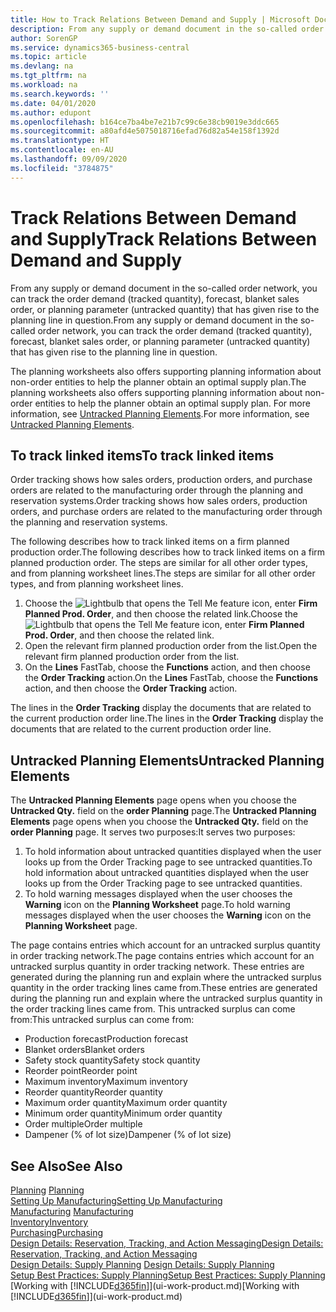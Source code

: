 ```yaml
---
title: How to Track Relations Between Demand and Supply | Microsoft Docs
description: From any supply or demand document in the so-called order network, you can track the order demand (tracked quantity), forecast, blanket sales order, or planning parameter (untracked quantity) that has given rise to the planning line in question.
author: SorenGP
ms.service: dynamics365-business-central
ms.topic: article
ms.devlang: na
ms.tgt_pltfrm: na
ms.workload: na
ms.search.keywords: ''
ms.date: 04/01/2020
ms.author: edupont
ms.openlocfilehash: b164ce7ba4be7e21b7c99c6e38cb9019e3ddc665
ms.sourcegitcommit: a80afd4e5075018716efad76d82a54e158f1392d
ms.translationtype: HT
ms.contentlocale: en-AU
ms.lasthandoff: 09/09/2020
ms.locfileid: "3784875"
---
```

# <a name="track-relations-between-demand-and-supply"></a><span data-ttu-id="c7db2-103">Track Relations Between Demand and Supply</span><span class="sxs-lookup"><span data-stu-id="c7db2-103">Track Relations Between Demand and Supply</span></span>
<span data-ttu-id="c7db2-104">From any supply or demand document in the so-called order network, you can track the order demand (tracked quantity), forecast, blanket sales order, or planning parameter (untracked quantity) that has given rise to the planning line in question.</span><span class="sxs-lookup"><span data-stu-id="c7db2-104">From any supply or demand document in the so-called order network, you can track the order demand (tracked quantity), forecast, blanket sales order, or planning parameter (untracked quantity) that has given rise to the planning line in question.</span></span>

<span data-ttu-id="c7db2-105">The planning worksheets also offers supporting planning information about non-order entities to help the planner obtain an optimal supply plan.</span><span class="sxs-lookup"><span data-stu-id="c7db2-105">The planning worksheets also offers supporting planning information about non-order entities to help the planner obtain an optimal supply plan.</span></span> <span data-ttu-id="c7db2-106">For more information, see [Untracked Planning Elements](production-how-track-demand-supply.md#untracked-planning-elements).</span><span class="sxs-lookup"><span data-stu-id="c7db2-106">For more information, see [Untracked Planning Elements](production-how-track-demand-supply.md#untracked-planning-elements).</span></span>

## <a name="to-track-linked-items"></a><span data-ttu-id="c7db2-107">To track linked items</span><span class="sxs-lookup"><span data-stu-id="c7db2-107">To track linked items</span></span>
<span data-ttu-id="c7db2-108">Order tracking shows how sales orders, production orders, and purchase orders are related to the manufacturing order through the planning and reservation systems.</span><span class="sxs-lookup"><span data-stu-id="c7db2-108">Order tracking shows how sales orders, production orders, and purchase orders are related to the manufacturing order through the planning and reservation systems.</span></span>

<span data-ttu-id="c7db2-109">The following describes how to track linked items on a firm planned production order.</span><span class="sxs-lookup"><span data-stu-id="c7db2-109">The following describes how to track linked items on a firm planned production order.</span></span> <span data-ttu-id="c7db2-110">The steps are similar for all other order types, and from planning worksheet lines.</span><span class="sxs-lookup"><span data-stu-id="c7db2-110">The steps are similar for all other order types, and from planning worksheet lines.</span></span>

1. <span data-ttu-id="c7db2-111">Choose the ![Lightbulb that opens the Tell Me feature](media/ui-search/search_small.png "Tell me what you want to do") icon, enter **Firm Planned Prod. Order**, and then choose the related link.</span><span class="sxs-lookup"><span data-stu-id="c7db2-111">Choose the ![Lightbulb that opens the Tell Me feature](media/ui-search/search_small.png "Tell me what you want to do") icon, enter **Firm Planned Prod. Order**, and then choose the related link.</span></span>
2. <span data-ttu-id="c7db2-112">Open the relevant firm planned production order from the list.</span><span class="sxs-lookup"><span data-stu-id="c7db2-112">Open the relevant firm planned production order from the list.</span></span>
3. <span data-ttu-id="c7db2-113">On the **Lines** FastTab, choose the **Functions** action, and then choose the **Order Tracking** action.</span><span class="sxs-lookup"><span data-stu-id="c7db2-113">On the **Lines** FastTab, choose the **Functions** action, and then choose the **Order Tracking** action.</span></span>

<span data-ttu-id="c7db2-114">The lines in the **Order Tracking** display the documents that are related to the current production order line.</span><span class="sxs-lookup"><span data-stu-id="c7db2-114">The lines in the **Order Tracking** display the documents that are related to the current production order line.</span></span>

## <a name="untracked-planning-elements"></a><span data-ttu-id="c7db2-115">Untracked Planning Elements</span><span class="sxs-lookup"><span data-stu-id="c7db2-115">Untracked Planning Elements</span></span>
<span data-ttu-id="c7db2-116">The **Untracked Planning Elements** page opens when you choose the **Untracked Qty.** field on the **order Planning** page.</span><span class="sxs-lookup"><span data-stu-id="c7db2-116">The **Untracked Planning Elements** page opens when you choose the **Untracked Qty.** field on the **order Planning** page.</span></span> <span data-ttu-id="c7db2-117">It serves two purposes:</span><span class="sxs-lookup"><span data-stu-id="c7db2-117">It serves two purposes:</span></span>

1. <span data-ttu-id="c7db2-118">To hold information about untracked quantities displayed when the user looks up from the Order Tracking page to see untracked quantities.</span><span class="sxs-lookup"><span data-stu-id="c7db2-118">To hold information about untracked quantities displayed when the user looks up from the Order Tracking page to see untracked quantities.</span></span>
2. <span data-ttu-id="c7db2-119">To hold warning messages displayed when the user chooses the **Warning** icon on the **Planning Worksheet** page.</span><span class="sxs-lookup"><span data-stu-id="c7db2-119">To hold warning messages displayed when the user chooses the **Warning** icon on the **Planning Worksheet** page.</span></span>

<span data-ttu-id="c7db2-120">The page contains entries which account for an untracked surplus quantity in order tracking network.</span><span class="sxs-lookup"><span data-stu-id="c7db2-120">The page contains entries which account for an untracked surplus quantity in order tracking network.</span></span> <span data-ttu-id="c7db2-121">These entries are generated during the planning run and explain where the untracked surplus quantity in the order tracking lines came from.</span><span class="sxs-lookup"><span data-stu-id="c7db2-121">These entries are generated during the planning run and explain where the untracked surplus quantity in the order tracking lines came from.</span></span> <span data-ttu-id="c7db2-122">This untracked surplus can come from:</span><span class="sxs-lookup"><span data-stu-id="c7db2-122">This untracked surplus can come from:</span></span>

- <span data-ttu-id="c7db2-123">Production forecast</span><span class="sxs-lookup"><span data-stu-id="c7db2-123">Production forecast</span></span>
- <span data-ttu-id="c7db2-124">Blanket orders</span><span class="sxs-lookup"><span data-stu-id="c7db2-124">Blanket orders</span></span>
- <span data-ttu-id="c7db2-125">Safety stock quantity</span><span class="sxs-lookup"><span data-stu-id="c7db2-125">Safety stock quantity</span></span>
- <span data-ttu-id="c7db2-126">Reorder point</span><span class="sxs-lookup"><span data-stu-id="c7db2-126">Reorder point</span></span>
- <span data-ttu-id="c7db2-127">Maximum inventory</span><span class="sxs-lookup"><span data-stu-id="c7db2-127">Maximum inventory</span></span>
- <span data-ttu-id="c7db2-128">Reorder quantity</span><span class="sxs-lookup"><span data-stu-id="c7db2-128">Reorder quantity</span></span>
- <span data-ttu-id="c7db2-129">Maximum order quantity</span><span class="sxs-lookup"><span data-stu-id="c7db2-129">Maximum order quantity</span></span>
- <span data-ttu-id="c7db2-130">Minimum order quantity</span><span class="sxs-lookup"><span data-stu-id="c7db2-130">Minimum order quantity</span></span>
- <span data-ttu-id="c7db2-131">Order multiple</span><span class="sxs-lookup"><span data-stu-id="c7db2-131">Order multiple</span></span>
- <span data-ttu-id="c7db2-132">Dampener (% of lot size)</span><span class="sxs-lookup"><span data-stu-id="c7db2-132">Dampener (% of lot size)</span></span>

## <a name="see-also"></a><span data-ttu-id="c7db2-133">See Also</span><span class="sxs-lookup"><span data-stu-id="c7db2-133">See Also</span></span>  
<span data-ttu-id="c7db2-134">[Planning](production-planning.md) </span><span class="sxs-lookup"><span data-stu-id="c7db2-134">[Planning](production-planning.md) </span></span>  
[<span data-ttu-id="c7db2-135">Setting Up Manufacturing</span><span class="sxs-lookup"><span data-stu-id="c7db2-135">Setting Up Manufacturing</span></span>](production-configure-production-processes.md)  
<span data-ttu-id="c7db2-136">[Manufacturing](production-manage-manufacturing.md)  </span><span class="sxs-lookup"><span data-stu-id="c7db2-136">[Manufacturing](production-manage-manufacturing.md)  </span></span>  
[<span data-ttu-id="c7db2-137">Inventory</span><span class="sxs-lookup"><span data-stu-id="c7db2-137">Inventory</span></span>](inventory-manage-inventory.md)  
[<span data-ttu-id="c7db2-138">Purchasing</span><span class="sxs-lookup"><span data-stu-id="c7db2-138">Purchasing</span></span>](purchasing-manage-purchasing.md)  
[<span data-ttu-id="c7db2-139">Design Details: Reservation, Tracking, and Action Messaging</span><span class="sxs-lookup"><span data-stu-id="c7db2-139">Design Details: Reservation, Tracking, and Action Messaging</span></span>](design-details-reservation-order-tracking-and-action-messaging.md)  
<span data-ttu-id="c7db2-140">[Design Details: Supply Planning](design-details-supply-planning.md) </span><span class="sxs-lookup"><span data-stu-id="c7db2-140">[Design Details: Supply Planning](design-details-supply-planning.md) </span></span>  
[<span data-ttu-id="c7db2-141">Setup Best Practices: Supply Planning</span><span class="sxs-lookup"><span data-stu-id="c7db2-141">Setup Best Practices: Supply Planning</span></span>](setup-best-practices-supply-planning.md)  
<span data-ttu-id="c7db2-142">[Working with [!INCLUDE[d365fin](includes/d365fin_md.md)]](ui-work-product.md)</span><span class="sxs-lookup"><span data-stu-id="c7db2-142">[Working with [!INCLUDE[d365fin](includes/d365fin_md.md)]](ui-work-product.md)</span></span>
